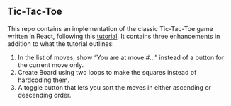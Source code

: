 ## Tic-Tac-Toe

This repo contains an implementation of the classic Tic-Tac-Toe game written in React, following this [tutorial](https://react.dev/learn/tutorial-tic-tac-toe). It contains three enhancements in addition to what the tutorial outlines:
1. In the list of moves, show “You are at move #…” instead of a button for the current move only.
2. Create Board using two loops to make the squares instead of hardcoding them.
3. A toggle button that lets you sort the moves in either ascending or descending order.


